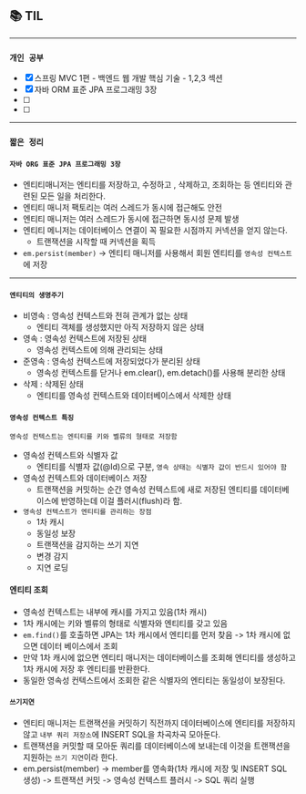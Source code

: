 
## 📚 TIL

---

### `개인 공부`
- [X] 스프링 MVC 1편 - 백엔드 웹 개발 핵심 기술 - 1,2,3 섹션
- [X] 자바 ORM 표준 JPA 프로그래밍 3장
- [ ]
- [ ]

---
### `짧은 정리`

#### `자바 ORG 표준 JPA 프로그래밍 3장`
- 엔티티매니저는 엔티티를 저장하고, 수정하고 , 삭제하고, 조회하는 등 엔티티와 관련된 모든 일을 처리한다.
- 엔티티 매니저 팩토리는 여러 스레드가 동시에 접근해도 안전
- 엔티티 매니저는 여러 스레드가 동시에 접근하면 동시성 문제 발생
- 엔티티 메니저는 데이터베이스 연결이 꼭 필요한 시점까지 커넥션을 얻지 않는다.
  - 트랜잭션을 시작할 때 커넥션을 획득
- `em.persist(member)` -> 엔티티 매니저를 사용해서 회원 엔티티를 `영속성 컨텍스트`에 저장

---
#### `엔티티의 생명주기`
- 비영속 : 영속성 컨텍스트와 전혀 관계가 없는 상태
  - 엔티티 객체를 생성했지만 아직 저장하지 않은 상태
- 영속 : 영속성 컨텍스트에 저장된 상태
  - 영속성 컨텍스트에 의해 관리되는 상태
- 준영속 : 영속성 컨텍스트에 저장되었다가 분리된 상태
  - 영속성 컨텍스트를 닫거나 em.clear(), em.detach()를 사용해 분리한 상태
- 삭제 : 삭제된 상태
  - 엔티티를 영속성 컨텍스트와 데이터베이스에서 삭제한 상태

#### `영속성 컨텍스트 특징`
```java
영속성 컨텍스트는 엔티티를 키와 벨류의 형태로 저장함
```
- 영속성 컨텍스트와 식별자 값
  - 엔티티를 식별자 값(@Id)으로 구분, `영속 상태는 식별자 값이 반드시 있어야 함`
- 영속성 컨텍스트와 데이터베이스 저장
  - 트랜잭션을 커밋하는 순간 영속성 컨텍스트에 새로 저장된 엔티티를 데이터베이스에 반영하는데 이걸 플러시(flush)라 함.
- `영속성 컨텍스트가 엔티티를 관리하는 장점`
  - 1차 캐시
  - 동일성 보장
  - 트랜잭션을 감지하는 쓰기 지연
  - 변경 감지
  - 지연 로딩

#### 엔티티 조회
- 영속성 컨텍스트는 내부에 캐시를 가지고 있음(1차 캐시)
- 1차 캐시에는 키와 벨류의 형태로 식별자와 엔티티를 갖고 있음
- `em.find()`를 호출하면 JPA는 1차 캐시에서 엔티티를 먼저 찾음 -> 1차 캐시에 없으면 데이터 베이스에서 조회
- 만약 1차 캐시에 없으면 엔티티 매니저는 데이터베이스를 조회해 엔티티를 생성하고 1차 캐시에 저장 후 엔티티를 반환한다.
- 동일한 영속성 컨텍스트에서 조회한 같은 식별자의 엔티티는 동일성이 보장된다.

#### `쓰기지연`
- 엔티티 매니저는 트랜잭션을 커밋하기 직전까지 데이터베이스에 엔티티를 저장하지 않고 `내부 쿼리 저장소`에 INSERT SQL을 차곡차곡 모아둔다.
- 트랜잭션을 커밋할 때 모아둔 쿼리를 데이터베이스에 보내는데 이것을 트랜잭션을 지원하는 `쓰기 지연`이라 한다.
- em.persist(member) -> member를 영속화(1차 캐시에 저장 및 INSERT SQL 생성) -> 트랜잭션 커밋 -> 영속성 컨텍스트 플러시 -> SQL 쿼리 실행
